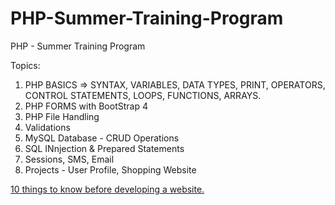 # PHP-Summer-Training-Program
PHP - Summer Training Program

Topics:

1. PHP BASICS => SYNTAX, VARIABLES, DATA TYPES, PRINT, OPERATORS, CONTROL STATEMENTS, LOOPS, FUNCTIONS, ARRAYS.
2. PHP FORMS with BootStrap 4
3. PHP File Handling
4. Validations
5. MySQL Database - CRUD Operations
6. SQL INnjection & Prepared Statements
6. Sessions, SMS, Email
7. Projects - User Profile, Shopping Website

<a href="http://geniuslynx.com/wp-content/uploads/2016/11/10-things-to-know-before-developing-a-website.png" target="_blank">
  10 things to know before developing a website.
</a>

